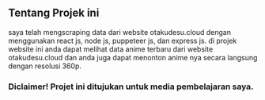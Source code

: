 ## Tentang Projek ini

saya telah mengscraping data dari website otakudesu.cloud dengan menggunakan react js, node js, puppeteer js, dan express js.
di projek website ini anda dapat melihat data anime terbaru dari website otakudesu.cloud dan anda juga dapat menonton anime nya secara langsung dengan resolusi 360p.

### Diclaimer! Projet ini ditujukan untuk media pembelajaran saya.
